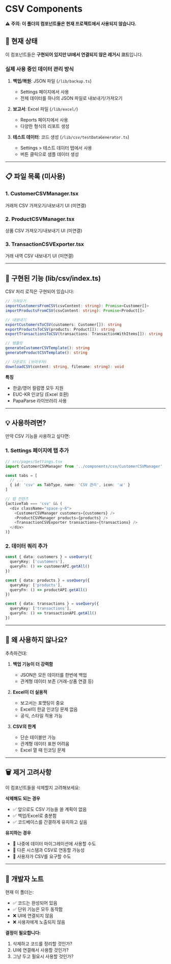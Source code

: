 # CSV Components

⚠️ **주의: 이 폴더의 컴포넌트들은 현재 프로젝트에서 사용되지 않습니다.**

## 📌 현재 상태

이 컴포넌트들은 **구현되어 있지만 UI에서 연결되지 않은 레거시 코드**입니다.

### 실제 사용 중인 데이터 관리 방식

1. **백업/복원**: JSON 파일 (`/lib/backup.ts`)
   - Settings 페이지에서 사용
   - 전체 데이터를 하나의 JSON 파일로 내보내기/가져오기

2. **보고서**: Excel 파일 (`/lib/excel/`)
   - Reports 페이지에서 사용
   - 다양한 형식의 리포트 생성

3. **테스트 데이터**: 코드 생성 (`/lib/csv/testDataGenerator.ts`)
   - Settings > 테스트 데이터 탭에서 사용
   - 버튼 클릭으로 샘플 데이터 생성

---

## 📋 파일 목록 (미사용)

### 1. CustomerCSVManager.tsx
거래처 CSV 가져오기/내보내기 UI (미연결)

### 2. ProductCSVManager.tsx  
상품 CSV 가져오기/내보내기 UI (미연결)

### 3. TransactionCSVExporter.tsx
거래 내역 CSV 내보내기 UI (미연결)

---

## 🔧 구현된 기능 (lib/csv/index.ts)

CSV 처리 로직은 구현되어 있습니다:

```typescript
// 가져오기
importCustomersFromCSV(csvContent: string): Promise<Customer[]>
importProductsFromCSV(csvContent: string): Promise<Product[]>

// 내보내기  
exportCustomersToCSV(customers: Customer[]): string
exportProductsToCSV(products: Product[]): string
exportTransactionsToCSV(transactions: TransactionWithItems[]): string

// 템플릿
generateCustomerCSVTemplate(): string
generateProductCSVTemplate(): string

// 다운로드 (브라우저)
downloadCSV(content: string, filename: string): void
```

**특징**
- 한글/영어 컬럼명 모두 지원
- EUC-KR 인코딩 (Excel 호환)
- PapaParse 라이브러리 사용

---

## 💡 사용하려면?

만약 CSV 기능을 사용하고 싶다면:

### 1. Settings 페이지에 탭 추가
```typescript
// src/pages/Settings.tsx
import CustomerCSVManager from '../components/csv/CustomerCSVManager'

const tabs = [
  // ...
  { id: 'csv' as TabType, name: 'CSV 관리', icon: '📊' }
]

// 탭 컨텐츠
{activeTab === 'csv' && (
  <div className="space-y-6">
    <CustomerCSVManager customers={customers} />
    <ProductCSVManager products={products} />
    <TransactionCSVExporter transactions={transactions} />
  </div>
)}
```

### 2. 데이터 쿼리 추가
```typescript
const { data: customers } = useQuery({
  queryKey: ['customers'],
  queryFn: () => customerAPI.getAll()
})

const { data: products } = useQuery({
  queryKey: ['products'],
  queryFn: () => productAPI.getAll()
})

const { data: transactions } = useQuery({
  queryKey: ['transactions'],
  queryFn: () => transactionAPI.getAll()
})
```

---

## 🤔 왜 사용하지 않나요?

추측하건대:

1. **백업 기능이 더 강력함**
   - JSON은 모든 데이터를 한번에 백업
   - 관계형 데이터 보존 (거래-상품 연결 등)
   
2. **Excel이 더 실용적**
   - 보고서는 포맷팅이 중요
   - Excel이 한글 인코딩 문제 없음
   - 공식, 스타일 적용 가능

3. **CSV의 한계**
   - 단순 테이블만 가능
   - 관계형 데이터 표현 어려움
   - Excel 열 때 인코딩 문제

---

## 🗑️ 제거 고려사항

이 컴포넌트들을 삭제할지 고려해보세요:

**삭제해도 되는 경우**
- ✅ 앞으로도 CSV 기능을 쓸 계획이 없음
- ✅ 백업/Excel로 충분함
- ✅ 코드베이스를 간결하게 유지하고 싶음

**유지하는 경우**
- 🔄 나중에 데이터 마이그레이션에 사용할 수도
- 🔄 다른 시스템과 CSV로 연동할 가능성
- 🔄 사용자가 CSV를 요구할 수도

---

## 📝 개발자 노트

현재 이 폴더는:
- ✅ 코드는 완성되어 있음
- ✅ 단위 기능은 모두 동작함
- ❌ UI에 연결되지 않음
- ❌ 사용자에게 노출되지 않음

**결정이 필요합니다:**
1. 삭제하고 코드를 정리할 것인가?
2. UI에 연결해서 사용할 것인가?
3. 그냥 두고 필요시 사용할 것인가?
